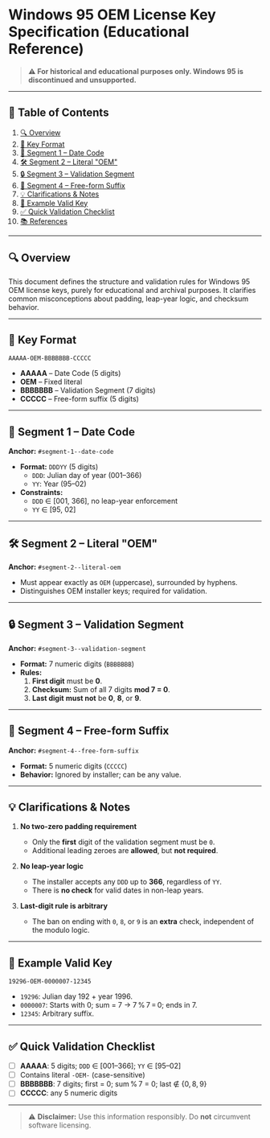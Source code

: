 # Windows 95 OEM License Key Specification (Educational Reference)

> **⚠️ For historical and educational purposes only. Windows 95 is discontinued and unsupported.**

---

## 📑 Table of Contents

1. [🔍 Overview](#overview)
2. [🔑 Key Format](#key-format)
3. [📅 Segment 1 – Date Code](#segment-1--date-code)
4. [🛠️ Segment 2 – Literal "OEM"](#segment-2--literal-oem)
5. [🔒 Segment 3 – Validation Segment](#segment-3--validation-segment)
6. [📝 Segment 4 – Free-form Suffix](#segment-4--free-form-suffix)
7. [💡 Clarifications & Notes](#clarifications--notes)
8. [📌 Example Valid Key](#example-valid-key)
9. [✅ Quick Validation Checklist](#quick-validation-checklist)
10. [📚 References](#references)

---

## 🔍 Overview

This document defines the structure and validation rules for Windows 95 OEM license keys, purely for educational and archival purposes. It clarifies common misconceptions about padding, leap-year logic, and checksum behavior.

---

## 🔑 Key Format

```
AAAAA-OEM-BBBBBBB-CCCCC
```

- **AAAAA** – Date Code (5 digits)
- **OEM** – Fixed literal
- **BBBBBBB** – Validation Segment (7 digits)
- **CCCCC** – Free-form suffix (5 digits)

---

## 📅 Segment 1 – Date Code

**Anchor:** `#segment-1--date-code`

- **Format:** `DDDYY` (5 digits)
  - `DDD`: Julian day of year (001–366)
  - `YY`: Year (95–02)
- **Constraints:**
  - `DDD` ∈ [001, 366], no leap-year enforcement
  - `YY` ∈ [95, 02]

---

## 🛠️ Segment 2 – Literal "OEM"

**Anchor:** `#segment-2--literal-oem`

- Must appear exactly as `OEM` (uppercase), surrounded by hyphens.
- Distinguishes OEM installer keys; required for validation.

---

## 🔒 Segment 3 – Validation Segment

**Anchor:** `#segment-3--validation-segment`

- **Format:** 7 numeric digits (`BBBBBBB`)
- **Rules:**
  1. **First digit** must be **0**.
  2. **Checksum:** Sum of all 7 digits **mod 7 = 0**.
  3. **Last digit** **must not** be **0**, **8**, or **9**.

---

## 📝 Segment 4 – Free-form Suffix

**Anchor:** `#segment-4--free-form-suffix`

- **Format:** 5 numeric digits (`CCCCC`)
- **Behavior:** Ignored by installer; can be any value.

---

## 💡 Clarifications & Notes

1. **No two-zero padding requirement**
   - Only the **first** digit of the validation segment must be `0`.
   - Additional leading zeroes are **allowed**, but **not required**.

2. **No leap-year logic**
   - The installer accepts any `DDD` up to **366**, regardless of `YY`.
   - There is **no check** for valid dates in non-leap years.

3. **Last-digit rule is arbitrary**
   - The ban on ending with `0`, `8`, or `9` is an **extra** check, independent of the modulo logic.

---

## 📌 Example Valid Key

```
19296-OEM-0000007-12345
```

- `19296`: Julian day 192 + year 1996.
- `0000007`: Starts with 0; sum = 7 → 7 % 7 = 0; ends in 7.
- `12345`: Arbitrary suffix.

---

## ✅ Quick Validation Checklist

- [ ] **AAAAA**: 5 digits; `DDD` ∈ [001–366]; `YY` ∈ [95–02]
- [ ] Contains literal `-OEM-` (case-sensitive)
- [ ] **BBBBBBB**: 7 digits; first = 0; sum % 7 = 0; last ∉ {0, 8, 9}
- [ ] **CCCCC**: any 5 numeric digits

---

> ⚠️ **Disclaimer:** Use this information responsibly. Do **not** circumvent software licensing.
